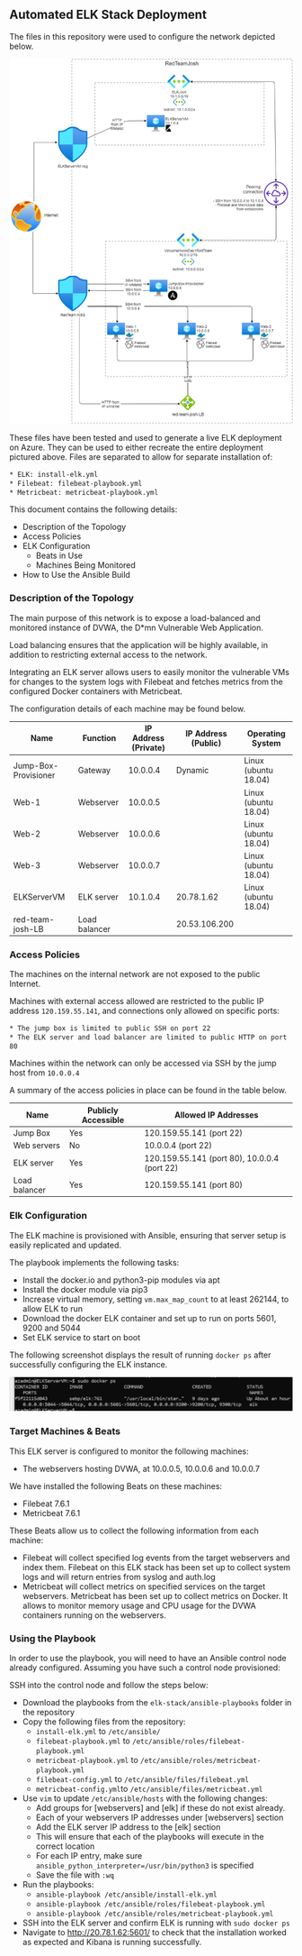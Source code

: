 ## Automated ELK Stack Deployment

The files in this repository were used to configure the network depicted below.

![TODO: Update the path with the name of your diagram](Images/elk_stack.png)

These files have been tested and used to generate a live ELK deployment on Azure. They can be used to either recreate the entire deployment pictured above. Files are separated to allow for separate installation of:

	* ELK: install-elk.yml
	* Filebeat: filebeat-playbook.yml
	* Metricbeat: metricbeat-playbook.yml

This document contains the following details:
- Description of the Topology
- Access Policies
- ELK Configuration
  - Beats in Use
  - Machines Being Monitored
- How to Use the Ansible Build


### Description of the Topology

The main purpose of this network is to expose a load-balanced and monitored instance of DVWA, the D*mn Vulnerable Web Application.

Load balancing ensures that the application will be highly available, in addition to restricting external access to the network.

Integrating an ELK server allows users to easily monitor the vulnerable VMs for changes to the system logs with Filebeat and fetches metrics from the configured Docker containers with Metricbeat.

The configuration details of each machine may be found below.

| Name                 | Function      | IP Address (Private) | IP Address (Public) | Operating System     |
| -------------------- | ------------- | -------------------- | ------------------- | -------------------- |
| Jump-Box-Provisioner | Gateway       | 10.0.0.4             | Dynamic             | Linux (ubuntu 18.04) |
| Web-1                | Webserver     | 10.0.0.5             |                     | Linux (ubuntu 18.04) |
| Web-2                | Webserver     | 10.0.0.6             |                     | Linux (ubuntu 18.04) |
| Web-3                | Webserver     | 10.0.0.7             |                     | Linux (ubuntu 18.04) |
| ELKServerVM          | ELK server    | 10.1.0.4             | 20.78.1.62          | Linux (ubuntu 18.04) |
| red-team-josh-LB     | Load balancer |                      | 20.53.106.200       |                      |

### Access Policies

The machines on the internal network are not exposed to the public Internet. 

Machines with external access allowed are restricted to the public IP address `120.159.55.141`, and connections only allowed on specific ports:

	* The jump box is limited to public SSH on port 22
	* The ELK server and load balancer are limited to public HTTP on port 80

Machines within the network can only be accessed via SSH by the jump host from `10.0.0.4`

A summary of the access policies in place can be found in the table below.

| Name          | Publicly Accessible | Allowed IP Addresses                         |
| ------------- | ------------------- | -------------------------------------------- |
| Jump Box      | Yes                 | 120.159.55.141 (port 22)                     |
| Web servers   | No                  | 10.0.0.4 (port 22)                           |
| ELK server    | Yes                 | 120.159.55.141 (port 80), 10.0.0.4 (port 22) |
| Load balancer | Yes                 | 120.159.55.141 (port 80)                     |

### Elk Configuration

The ELK machine is provisioned with Ansible, ensuring that server setup is easily replicated and updated.

The playbook implements the following tasks:
- Install the docker.io and python3-pip modules via apt
- Install the docker module via pip3
- Increase virtual memory, setting `vm.max_map_count` to at least 262144, to allow ELK to run
- Download the docker ELK container and set up to run on ports 5601, 9200 and 5044
- Set ELK service to start on boot

The following screenshot displays the result of running `docker ps` after successfully configuring the ELK instance.

![TODO: Update the path with the name of your screenshot of docker ps output](Images/docker_ps_output.png)

### Target Machines & Beats
This ELK server is configured to monitor the following machines:
- The webservers hosting DVWA, at 10.0.0.5, 10.0.0.6 and 10.0.0.7

We have installed the following Beats on these machines:
- Filebeat 7.6.1
- Metricbeat 7.6.1

These Beats allow us to collect the following information from each machine:
- Filebeat will collect specified log events from the target webservers and index them. Filebeat on this ELK stack has been set up to collect system logs and will return entries from syslog and auth.log
- Metricbeat will collect metrics on specified services on the target webservers. Metricbeat has been set up to collect metrics on Docker. It allows to monitor memory usage and CPU usage for the DVWA containers running on the webservers.

### Using the Playbook
In order to use the playbook, you will need to have an Ansible control node already configured. Assuming you have such a control node provisioned: 

SSH into the control node and follow the steps below:
- Download the playbooks from the `elk-stack/ansible-playbooks` folder in the repository
- Copy the following files from the repository:
  - `install-elk.yml` to `/etc/ansible/`
  - `filebeat-playbook.yml` to `/etc/ansible/roles/filebeat-playbook.yml`
  - `metricbeat-playbook.yml` to `/etc/ansible/roles/metricbeat-playbook.yml`
  - `filebeat-config.yml` to `/etc/ansible/files/filebeat.yml`
  - `metricbeat-config.yml`to `/etc/ansible/files/metricbeat.yml`
- Use `vim` to update `/etc/ansible/hosts` with the following changes:
  - Add groups for [webservers] and [elk] if these do not exist already.
  - Each of your webservers IP addresses under [webservers] section
  - Add the ELK server IP address to the [elk] section
  - This will ensure that each of the playbooks will execute in the correct location
  - For each IP entry, make sure `ansible_python_interpreter=/usr/bin/python3` is specified
  - Save the file with `:wq`
- Run the playbooks:
  - `ansible-playbook /etc/ansible/install-elk.yml`
  - `ansible-playbook /etc/ansible/roles/filebeat-playbook.yml`
  - `ansible-playbook /etc/ansible/roles/metricbeat-playbook.yml`
- SSH into the ELK server and confirm ELK is running with `sudo docker ps`
- Navigate to http://20.78.1.62:5601/ to check that the installation worked as expected and Kibana is running successfully.
